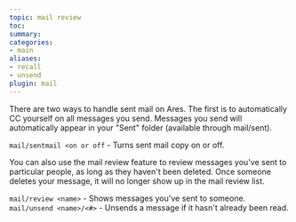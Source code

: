 ```yaml
---
topic: mail review
toc: 
summary: 
categories:
- main
aliases:
- recall
- unsend
plugin: mail
---
```

There are two ways to handle sent mail on Ares.   The first is to automatically CC yourself on all messages you send.  Messages you send will automatically appear in your "Sent" folder (available through mail/sent).

`mail/sentmail <on or off` - Turns sent mail copy on or off.

You can also use the mail review feature to review messages you've sent to particular people, as long as they haven't been deleted.  Once someone deletes your message, it will no longer show up in the mail review list.  

`mail/review <name>` - Shows messages you've sent to someone.
`mail/unsend <name>/<#>` - Unsends a message if it hasn't already been read.
